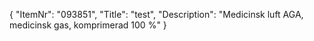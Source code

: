 {
  "ItemNr": "093851",
  "Title": "test",
  "Description": "Medicinsk luft AGA, medicinsk gas, komprimerad 100 %"
}